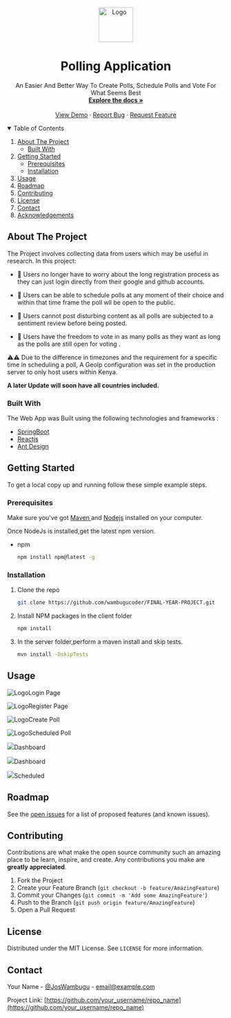 <!-- PROJECT LOGO -->
<br />
<p align="center">
  <a href="https://github.com/wambugucoder/FINAL-YEAR-PROJECT">
    <img src="client/public/android-chrome-192x192.png" alt="Logo" width="80" height="80">
  </a>

  <h1 align="center">Polling Application</h1>

  <p align="center">
    An Easier And Better Way To Create Polls,
    Schedule Polls and Vote For What Seems Best
    <br />
    <a href="https://github.com/wambugucoder/FINAL-YEAR-PROJECT/blob/main/README.md"><strong>Explore the docs »</strong></a>
    <br />
    <br />
    <a href="https:// pollsapp-2021.westeurope.cloudapp.azure.com">View Demo</a>
    ·
    <a href="https://github.com/wambugucoder/FINAL-YEAR-PROJECT/issues/new">Report Bug</a>
    ·
    <a href="https://github.com/wambugucoder/FINAL-YEAR-PROJECT/issues/new">Request Feature</a>
  </p>
</p>



<!-- TABLE OF CONTENTS -->
<details open="open">
  <summary>Table of Contents</summary>
  <ol>
    <li>
      <a href="#about-the-project">About The Project</a>
      <ul>
        <li><a href="#built-with">Built With</a></li>
      </ul>
    </li>
    <li>
      <a href="#getting-started">Getting Started</a>
      <ul>
        <li><a href="#prerequisites">Prerequisites</a></li>
        <li><a href="#installation">Installation</a></li>
      </ul>
    </li>
    <li><a href="#usage">Usage</a></li>
    <li><a href="#roadmap">Roadmap</a></li>
    <li><a href="#contributing">Contributing</a></li>
    <li><a href="#license">License</a></li>
    <li><a href="#contact">Contact</a></li>
    <li><a href="#acknowledgements">Acknowledgements</a></li>
  </ol>
</details>



<!-- ABOUT THE PROJECT -->
## About The Project

The Project involves collecting data from users which may be useful in research. In this project: 

*  🌟 Users no longer have to worry about the long registration process as they can just login directly from their google and github accounts.
  
*  🌟 Users can be able to schedule polls at any moment of their choice and within that time frame the poll wll be open to the public. 
   
*  🌟 Users cannot post disturbing content as all polls are subjected to a sentiment review before being posted. 

*  🌟 Users have the freedom to vote in as many polls as they want as long as the polls are still open for voting . 


⚠️⚠️  Due to the difference in timezones and the     requirement for a specific time in scheduling a poll,
A GeoIp configuration was set in the production server to only host users within Kenya.

<b>A later Update will soon have all countries included.</b>

### Built With
The Web App was Built using the following technologies and frameworks : 

* [SpringBoot](https://spring.io/projects/spring-boot)
* [Reactjs](https://reactjs.org/)
* [Ant Design](https://ant.design/)



<!-- GETTING STARTED -->
## Getting Started
To get a local copy up and running follow these simple example steps.

### Prerequisites
Make sure you've got <a href="https://maven.apache.org/install.html">Maven </a>and <a href="https://nodejs.org/en/download/">Nodejs</a> installed on  your computer.

Once NodeJs is installed,get the latest npm version.

* npm
  ```sh
  npm install npm@latest -g
  ```

### Installation

1. Clone the repo
   ```sh
   git clone https://github.com/wambugucoder/FINAL-YEAR-PROJECT.git
   ```
2. Install NPM packages in the client folder
   ```sh
   npm install
   ```
3. In the server folder,perform a maven install and skip tests.
   
   ```sh
   mvn install -DskipTests
   ```



<!-- USAGE EXAMPLES -->
## Usage

 <img src="preview/login.PNG" alt="Logo" >Login Page</img>

<img src="preview/register.PNG" alt="Logo" >Register Page</img>

<img src="preview/create-Poll.PNG" alt="Logo" >Create Poll</img>

<img src="preview/scheduled-Poll.PNG" alt="Logo" >Scheduled Poll</img>
 
 <img src="preview/dashboard1.PNG" >Dashboard</img>

<img src="preview/dashboard3.PNG"  >Dashboard</img>

<img src="preview/scheduledlist.PNG" >Scheduled</img>


<!-- ROADMAP -->
## Roadmap

See the [open issues](https://github.com/wambugucoder/FINAL-YEAR-PROJECT/issues) for a list of proposed features (and known issues).



<!-- CONTRIBUTING -->
## Contributing

Contributions are what make the open source community such an amazing place to be learn, inspire, and create. Any contributions you make are **greatly appreciated**.

1. Fork the Project
2. Create your Feature Branch (`git checkout -b feature/AmazingFeature`)
3. Commit your Changes (`git commit -m 'Add some AmazingFeature'`)
4. Push to the Branch (`git push origin feature/AmazingFeature`)
5. Open a Pull Request



<!-- LICENSE -->
## License

Distributed under the MIT License. See `LICENSE` for more information.



<!-- CONTACT -->
## Contact

Your Name - [@JosWambugu](https://twitter.com/JosWWambugu) - email@example.com

Project Link: [https://github.com/your_username/repo_name](https://github.com/your_username/repo_name)











